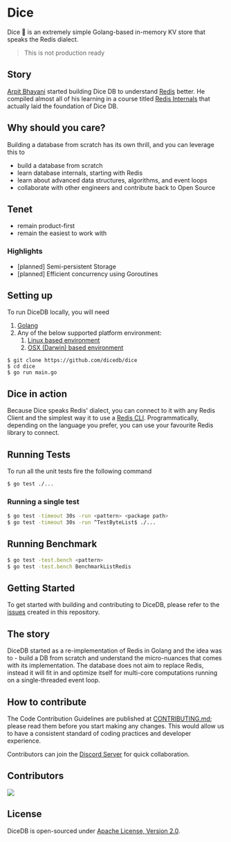 Dice
===

Dice 🎲 is an extremely simple Golang-based in-memory KV store that speaks the Redis dialect.

> This is not production ready

## Story

[Arpit Bhayani](https://arpitbhayani.me) started building Dice DB to understand [Redis](https://redis.io/) better.
He compiled almost all of his learning in a course titled [Redis Internals](https://arpitbhayani.me/redis) that
actually laid the foundation of Dice DB.

## Why should you care?

Building a database from scratch has its own thrill, and you can leverage this to

- build a database from scratch
- learn database internals, starting with Redis
- learn about advanced data structures, algorithms, and event loops
- collaborate with other engineers and contribute back to Open Source

## Tenet

- remain product-first
- remain the easiest to work with

### Highlights

- [planned] Semi-persistent Storage
- [planned] Efficient concurrency using Goroutines

## Setting up

To run DiceDB locally, you will need

1. [Golang](https://go.dev/)
2. Any of the below supported platform environment:
    1. [Linux based environment](https://en.wikipedia.org/wiki/Comparison_of_Linux_distributions)
    2. [OSX (Darwin) based environment](https://en.wikipedia.org/wiki/MacOS)

```
$ git clone https://github.com/dicedb/dice
$ cd dice
$ go run main.go
```

## Dice in action

Because Dice speaks Redis' dialect, you can connect to it with any Redis Client and the simplest way it to use a [Redis CLI](https://redis.io/docs/manual/cli/). Programmatically, depending on the language you prefer, you can use your favourite Redis library to connect.

## Running Tests

To run all the unit tests fire the following command

```sh
$ go test ./...
```

### Running a single test

```sh
$ go test -timeout 30s -run <pattern> <package path>
$ go test -timeout 30s -run ^TestByteList$ ./...
```

## Running Benchmark

```sh
$ go test -test.bench <pattern>
$ go test -test.bench BenchmarkListRedis
```

## Getting Started

To get started with building and contributing to DiceDB, please refer to the [issues](https://github.com/DiceDB/dice/issues) created in this repository.

## The story

DiceDB started as a re-implementation of Redis in Golang and the idea was to - build a DB from scratch and understand the micro-nuances that comes with its implementation. The database does not aim to replace Redis, instead it will fit in and optimize itself for multi-core computations running on a single-threaded event loop.

## How to contribute

The Code Contribution Guidelines are published at [CONTRIBUTING.md](CONTRIBUTING.md); please read them before you start making any changes. This would allow us to have a consistent standard of coding practices and developer experience.

Contributors can join the [Discord Server](https://discord.gg/6r8uXWtXh7) for quick collaboration.

## Contributors

<a href = "https://github.com/dicedb/dice/graphs/contributors">
  <img src = "https://contrib.rocks/image?repo=dicedb/dice"/>
</a>

## License

DiceDB is open-sourced under [Apache License, Version 2.0](LICENSE.md).
